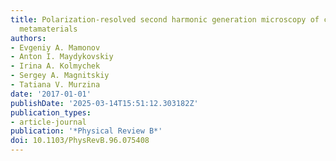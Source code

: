 ```yaml
---
title: Polarization-resolved second harmonic generation microscopy of chiral G-shaped
  metamaterials
authors:
- Evgeniy A. Mamonov
- Anton I. Maydykovskiy
- Irina A. Kolmychek
- Sergey A. Magnitskiy
- Tatiana V. Murzina
date: '2017-01-01'
publishDate: '2025-03-14T15:51:12.303182Z'
publication_types:
- article-journal
publication: '*Physical Review B*'
doi: 10.1103/PhysRevB.96.075408
---
```

